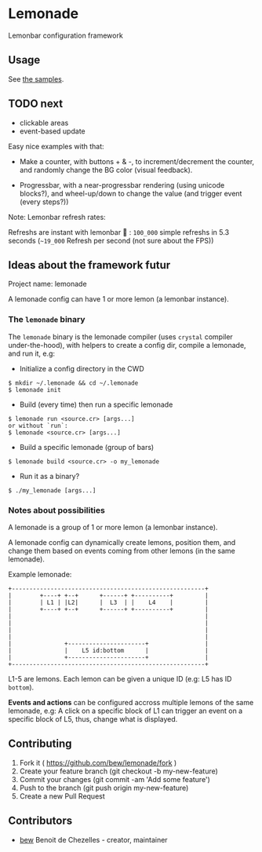 # Lemonade

Lemonbar configuration framework

## Usage

See [the samples](samples/).

## TODO next

- clickable areas
- event-based update

Easy nice examples with that:

* Make a counter, with buttons + & -, to increment/decrement the counter, and randomly change the BG color (visual feedback).

* Progressbar, with a near-progressbar rendering (using unicode blocks?), and wheel-up/down to change the value (and trigger event (every steps?))


Note: Lemonbar refresh rates:

Refreshs are instant with lemonbar :100: : `100_000` simple refreshs in 5.3 seconds (`~19_000` Refresh per second (not sure about the FPS))


## Ideas about the framework futur

Project name: lemonade

A lemonade config can have 1 or more lemon (a lemonbar instance).

### The `lemonade` binary

The `lemonade` binary is the lemonade compiler (uses `crystal` compiler under-the-hood), with helpers to create a config dir, compile a lemonade, and run it, e.g:

* Initialize a config directory in the CWD
```
$ mkdir ~/.lemonade && cd ~/.lemonade
$ lemonade init
```


* Build (every time) then run a specific lemonade
```
$ lemonade run <source.cr> [args...]
or without `run`:
$ lemonade <source.cr> [args...]
```

* Build a specific lemonade (group of bars)
```
$ lemonade build <source.cr> -o my_lemonade
```

* Run it as a binary?
```
$ ./my_lemonade [args...]
```

### Notes about possibilities

A lemonade is a group of 1 or more lemon (a lemonbar instance).

A lemonade config can dynamically create lemons, position them, and change them based on events coming from other lemons (in the same lemonade).

Example lemonade:
```
+-------------------------------------------------------+
|        +----+ +--+      +------+ +----------+         |
|        | L1 | |L2|      |  L3  | |    L4    |         |
|        +----+ +--+      +------+ +----------+         |
|                                                       |
|                                                       |
|                                                       |
|                                                       |
|               +----------------------+                |
|               |    L5 id:bottom      |                |
|               +----------------------+                |
+-------------------------------------------------------+
```

L1-5 are lemons. Each lemon can be given a unique ID (e.g: L5 has ID `bottom`).

**Events and actions** can be configured accross multiple lemons of the same lemonade, e.g: A click on a specific block of L1 can trigger an event on a specific block of L5, thus, change what is displayed.


## Contributing

1. Fork it ( https://github.com/bew/lemonade/fork )
2. Create your feature branch (git checkout -b my-new-feature)
3. Commit your changes (git commit -am 'Add some feature')
4. Push to the branch (git push origin my-new-feature)
5. Create a new Pull Request

## Contributors

- [bew](https://github.com/bew) Benoit de Chezelles - creator, maintainer

